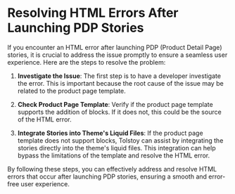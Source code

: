 # Resolving HTML Errors After Launching PDP Stories

If you encounter an HTML error after launching PDP (Product Detail Page) stories, it is crucial to address the issue promptly to ensure a seamless user experience. Here are the steps to resolve the problem:

1. **Investigate the Issue**: The first step is to have a developer investigate the error. This is important because the root cause of the issue may be related to the product page template.

2. **Check Product Page Template**: Verify if the product page template supports the addition of blocks. If it does not, this could be the source of the HTML error.

3. **Integrate Stories into Theme's Liquid Files**: If the product page template does not support blocks, Tolstoy can assist by integrating the stories directly into the theme's liquid files. This integration can help bypass the limitations of the template and resolve the HTML error.

By following these steps, you can effectively address and resolve HTML errors that occur after launching PDP stories, ensuring a smooth and error-free user experience.